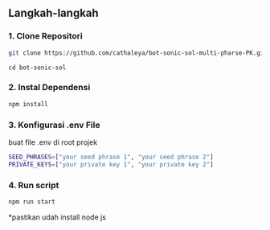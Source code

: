 ## Langkah-langkah

### 1. Clone Repositori

```bash
git clone https://github.com/cathaleya/bot-sonic-sol-multi-pharse-PK.git
```

```
cd bot-sonic-sol
```

### 2. Instal Dependensi

```bash
npm install
```

### 3. Konfigurasi .env File

buat file .env di root projek

```bash
SEED_PHRASES=["your seed phrase 1", "your seed phrase 2"]
PRIVATE_KEYS=["your private key 1", "your private key 2"]
```

### 4. Run script

```bash
npm run start
```

\*pastikan udah install node js



